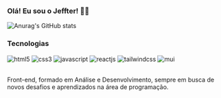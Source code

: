 ### Olá! Eu sou o Jeffter! 👋😊

![Anurag's GitHub stats](https://github-readme-stats.vercel.app/api?username=00Jeffter00&show_icons=true&theme=dracula)

### Tecnologias

<div style="display: inline_block">
    <img align="center" alt="html5" src="https://img.shields.io/badge/HTML5-E34F26?style=for-the-badge&logo=html5&logoColor=white"/>
    <img align="center" alt="css3" src="https://img.shields.io/badge/CSS3-1572B6?style=for-the-badge&logo=css3&logoColor=white"/>
    <img align="center" alt="javascript" src="https://img.shields.io/badge/JavaScript-F7DF1E?style=for-the-badge&logo=javascript&logoColor=black"/>
    <img align="center" alt="reactjs" src="https://img.shields.io/badge/React-20232A?style=for-the-badge&logo=react&logoColor=61DAFB"/>
    <img align="center" alt="tailwindcss" src="https://img.shields.io/badge/Tailwind_CSS-38B2AC?style=for-the-badge&logo=tailwind-css&logoColor=white"/>
    <img align="center" alt="mui" src="https://img.shields.io/badge/Material--UI-0081CB?style=for-the-badge&logo=material-ui&logoColor=white"/>
</div><br/>

Front-end, formado em Análise e Desenvolvimento, sempre em busca de novos desafios e aprendizados na área de programação.
